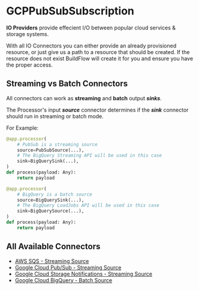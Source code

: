 # GCPPubSubSubscription

**IO Providers** provide effecient I/O between popular cloud services & storage systems.

With all IO Connectors you can either provide an already provisioned resource, or just give us a path to a resource that should be created. If the resource does not exist BuildFlow will create it for you and ensure you have the proper access.

## Streaming vs Batch Connectors

All connectors can work as **streaming** and **batch** output **_sinks_**.

The Processor's input **_source_** connector determines if the **_sink_** connector should run in streaming or batch mode.

For Example:

```python
@app.processor(
    # PubSub is a streaming source
    source=PubSubSource(...),
    # The BigQuery Streaming API will be used in this case
    sink=BigQuerySink(...),
)
def process(payload: Any):
    return payload
```

```python
@app.processor(
    # BigQuery is a batch source
    source=BigQuerySink(...),
    # The BigQuery LoadJobs API will be used in this case
    sink=BigQuerySource(...),
)
def process(payload: Any):
    return payload
```

## All Available Connectors

- [AWS SQS - Streaming Source](io-providers/aws_sqs.md)
- [Google Cloud Pub/Sub - Streaming Source](io-providers/gcp_pubsub.md)
- [Google Cloud Storage Notifications - Streaming Source](io-providers/gcs_notifications.md)
- [Google Cloud BigQuery - Batch Source](io-providers/gcp_bigquery.md)

